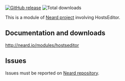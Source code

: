 [![GitHub release](https://img.shields.io/github/release/crazy-max/neard-tool-hostseditor.svg?style=flat-square)](https://github.com/crazy-max/neard-tool-hostseditor/releases/latest)
![Total downloads](https://img.shields.io/github/downloads/crazy-max/neard-tool-hostseditor/total.svg?style=flat-square)

This is a module of [Neard project](https://github.com/crazy-max/neard) involving HostsEditor.

## Documentation and downloads

http://neard.io/modules/hostseditor

## Issues

Issues must be reported on [Neard repository](https://github.com/crazy-max/neard/issues).
